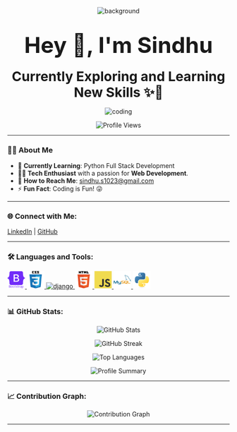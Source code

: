 <!-- Add background image -->
<p align="center">
  <img alt="background" width="100%" height="500" src="https://img.etimg.com/thumb/width-1200,height-900,imgsize-638053,resizemode-1,msid-84146083/prime/technology-and-startups/booting-up-developer-economy-how-tech-startups-are-helping-coders-build-and-test-software-faster.jpg">
</p>


<h1 align="center">
  <span style="font-size: 50px; animation: fadeIn 3s ease-in-out;">Hey 👋, I'm Sindhu </span>
</h1>
<h3 align="center">
  <span style="font-size: 30px; animation: fadeIn 4s ease-in-out;">Currently Exploring and Learning New Skills ✨🦋</span>
</h3>

<p align="center">
  <img alt="coding" width="400" src="https://user-images.githubusercontent.com/74038190/221352975-94759904-aa4c-4032-a8ab-b546efb9c478.gif">
</p>

<p align="center">
  <img src="https://komarev.com/ghpvc/?username=sindhublue23&label=Profile%20Views&color=0e75b6&style=flat" alt="Profile Views" />
</p>

---

### 👩‍💻 About Me

- 🌱 **Currently Learning**: Python Full Stack Development
- 👨‍💻 **Tech Enthusiast** with a passion for **Web Development**.
- 📧 **How to Reach Me**: [sindhu.s1023@gmail.com](mailto:sindhu.s1023@gmail.com)
- ⚡ **Fun Fact**: Coding is Fun! 😜

---

### 🌐 Connect with Me:
[LinkedIn](https://www.linkedin.com/in/sindhu-s-580635305) | [GitHub](https://github.com/sindhublue23)

---

### 🛠️ Languages and Tools:
<p align="left">
  <a href="https://getbootstrap.com" target="_blank" rel="noreferrer">
    <img src="https://raw.githubusercontent.com/devicons/devicon/master/icons/bootstrap/bootstrap-plain-wordmark.svg" alt="bootstrap" width="40" height="40"/>
  </a> 
  <a href="https://www.w3schools.com/css/" target="_blank" rel="noreferrer">
    <img src="https://raw.githubusercontent.com/devicons/devicon/master/icons/css3/css3-original-wordmark.svg" alt="css3" width="40" height="40"/>
  </a> 
  <a href="https://www.djangoproject.com/" target="_blank" rel="noreferrer">
    <img src="https://cdn.worldvectorlogo.com/logos/django.svg" alt="django" width="40" height="40"/>
  </a> 
  <a href="https://www.w3.org/html/" target="_blank" rel="noreferrer">
    <img src="https://raw.githubusercontent.com/devicons/devicon/master/icons/html5/html5-original-wordmark.svg" alt="html5" width="40" height="40"/>
  </a> 
  <a href="https://developer.mozilla.org/en-US/docs/Web/JavaScript" target="_blank" rel="noreferrer">
    <img src="https://raw.githubusercontent.com/devicons/devicon/master/icons/javascript/javascript-original.svg" alt="javascript" width="40" height="40"/>
  </a> 
  <a href="https://www.mysql.com/" target="_blank" rel="noreferrer">
    <img src="https://raw.githubusercontent.com/devicons/devicon/master/icons/mysql/mysql-original-wordmark.svg" alt="mysql" width="40" height="40"/>
  </a> 
  <a href="https://www.python.org" target="_blank" rel="noreferrer">
    <img src="https://raw.githubusercontent.com/devicons/devicon/master/icons/python/python-original.svg" alt="python" width="40" height="40"/>
  </a> 
</p>

---

### 📊 GitHub Stats:

<p align="center">
  <img src="https://github-readme-stats.vercel.app/api?username=sindhublue23&show_icons=true&locale=en" alt="GitHub Stats" />
</p>

<p align="center">
  <img src="https://github-readme-streak-stats.herokuapp.com/?user=sindhublue23&" alt="GitHub Streak" />
</p>

<p align="center">
  <img src="https://github-readme-stats.vercel.app/api/top-langs?username=sindhublue23&show_icons=true&locale=en&layout=compact" alt="Top Languages" />
</p>

<p align="center">
  <img src="https://github-profile-summary-cards.vercel.app/api/cards/profile-details?username=sindhublue23&theme=github_dark" alt="Profile Summary" />
</p>

---

### 📈 Contribution Graph:

<p align="center">
  <img src="https://github-contribution-summary.vercel.app/api/summary?username=sindhublue23&theme=dark" alt="Contribution Graph" />
</p>

---
